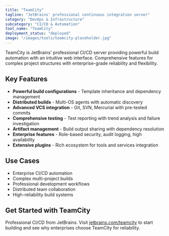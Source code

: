 ```yaml
---
title: "TeamCity"
tagline: "JetBrains' professional continuous integration server"
category: "DevOps & Infrastructure"
subcategory: "CI/CD & Automation"
tool_name: "TeamCity"
deployment_status: "deployed"
image: "/images/tools/teamcity-placeholder.jpg"
---
```

TeamCity is JetBrains' professional CI/CD server providing powerful build automation with an intuitive web interface. Comprehensive features for complex project structures with enterprise-grade reliability and flexibility.

## Key Features

- **Powerful build configurations** - Template inheritance and dependency management
- **Distributed builds** - Multi-OS agents with automatic discovery
- **Advanced VCS integration** - Git, SVN, Mercurial with pre-tested commits
- **Comprehensive testing** - Test reporting with trend analysis and failure investigation
- **Artifact management** - Build output sharing with dependency resolution
- **Enterprise features** - Role-based security, audit logging, high availability
- **Extensive plugins** - Rich ecosystem for tools and services integration

## Use Cases

- Enterprise CI/CD automation
- Complex multi-project builds
- Professional development workflows
- Distributed team collaboration
- High-reliability build systems

## Get Started with TeamCity

Professional CI/CD from JetBrains. Visit [jetbrains.com/teamcity](https://www.jetbrains.com/teamcity/) to start building and see why enterprises choose TeamCity for reliability.
